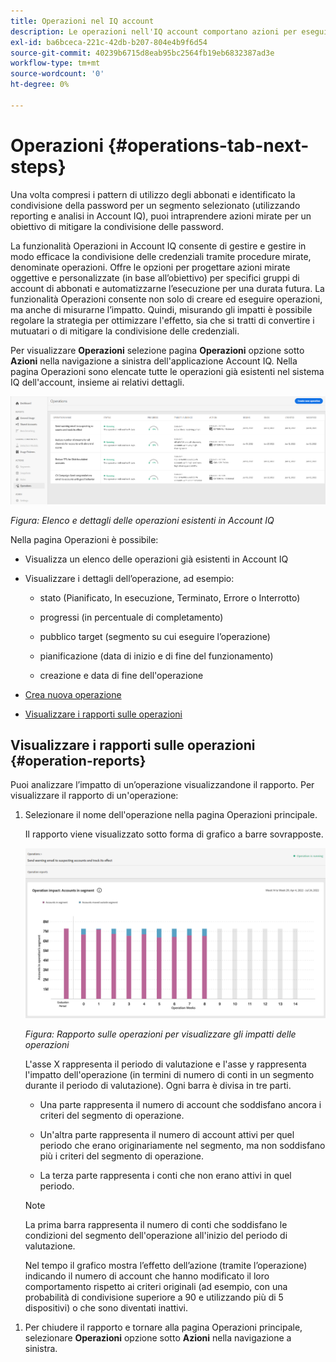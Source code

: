 ```yaml
---
title: Operazioni nel IQ account
description: Le operazioni nell'IQ account comportano azioni per eseguire automatizzazioni e operazioni in blocco sugli account degli abbonati e per tracciarne gli effetti.
exl-id: ba6bceca-221c-42db-b207-804e4b9f6d54
source-git-commit: 40239b6715d8eab95bc2564fb19eb6832387ad3e
workflow-type: tm+mt
source-wordcount: '0'
ht-degree: 0%

---
```


# Operazioni {#operations-tab-next-steps}

Una volta compresi i pattern di utilizzo degli abbonati e identificato la condivisione della password per un segmento selezionato (utilizzando reporting e analisi in Account IQ), puoi intraprendere azioni mirate per un obiettivo di mitigare la condivisione delle password.

La funzionalità Operazioni in Account IQ consente di gestire e gestire in modo efficace la condivisione delle credenziali tramite procedure mirate, denominate operazioni. Offre le opzioni per progettare azioni mirate oggettive e personalizzate (in base all’obiettivo) per specifici gruppi di account di abbonati e automatizzarne l’esecuzione per una durata futura. La funzionalità Operazioni consente non solo di creare ed eseguire operazioni, ma anche di misurarne l’impatto. Quindi, misurando gli impatti è possibile regolare la strategia per ottimizzare l&#39;effetto, sia che si tratti di convertire i mutuatari o di mitigare la condivisione delle credenziali.

Per visualizzare **Operazioni** selezione pagina **Operazioni** opzione sotto **Azioni** nella navigazione a sinistra dell&#39;applicazione Account IQ. Nella pagina Operazioni sono elencate tutte le operazioni già esistenti nel sistema IQ dell&#39;account, insieme ai relativi dettagli.

![](assets/operations-page.png)

*Figura: Elenco e dettagli delle operazioni esistenti in Account IQ*

Nella pagina Operazioni è possibile:

* Visualizza un elenco delle operazioni già esistenti in Account IQ

* Visualizzare i dettagli dell’operazione, ad esempio:

   * stato (Pianificato, In esecuzione, Terminato, Errore o Interrotto)

   * progressi (in percentuale di completamento)

   * pubblico target (segmento su cui eseguire l’operazione)

   * pianificazione (data di inizio e di fine del funzionamento)

   * creazione e data di fine dell&#39;operazione

* [Crea nuova operazione](/help/AccountIQ/operation-affecting-user-segment.md)

* [Visualizzare i rapporti sulle operazioni](#operation-reports)

<!--* Search from the list of operations using Search field

* Stop an operation.

* Create a duplicate operation.

* [Configure columns of Operations details page](#configure-columns)-->

## Visualizzare i rapporti sulle operazioni {#operation-reports}

Puoi analizzare l’impatto di un’operazione visualizzandone il rapporto. Per visualizzare il rapporto di un&#39;operazione:

1. Selezionare il nome dell&#39;operazione nella pagina Operazioni principale.

   Il rapporto viene visualizzato sotto forma di grafico a barre sovrapposte.

   ![](assets/operation-impact-report.png)

   *Figura: Rapporto sulle operazioni per visualizzare gli impatti delle operazioni*

   L&#39;asse X rappresenta il periodo di valutazione e l&#39;asse y rappresenta l&#39;impatto dell&#39;operazione (in termini di numero di conti in un segmento durante il periodo di valutazione). Ogni barra è divisa in tre parti.

   * Una parte rappresenta il numero di account che soddisfano ancora i criteri del segmento di operazione.

   * Un&#39;altra parte rappresenta il numero di account attivi per quel periodo che erano originariamente nel segmento, ma non soddisfano più i criteri del segmento di operazione.

   * La terza parte rappresenta i conti che non erano attivi in quel periodo.
   >[!NOTE]
   >
   >La prima barra rappresenta il numero di conti che soddisfano le condizioni del segmento dell&#39;operazione all&#39;inizio del periodo di valutazione.

   Nel tempo il grafico mostra l’effetto dell’azione (tramite l’operazione) indicando il numero di account che hanno modificato il loro comportamento rispetto ai criteri originali (ad esempio, con una probabilità di condivisione superiore a 90 e utilizzando più di 5 dispositivi) o che sono diventati inattivi.

<!--For example, in the above image the variable on the y-axis is number of accounts. Looking at the graph you can compare the number of accounts that are in the operations' segment versus the number of accounts that are outside the operations segment at a particular time (such as week 2nd of the operations evaluation period). Therefore, you can analyze how over the evaluation period do number of accounts vary within the operation segment and outside the segment.

So, if your operation was to send out warning emails to suspecting accounts, and accounts in operations segment were those with sharing probability more than 90 and using more than 5 devices to stream content, then in the beginning of the evaluation period accounts in segment are more than 17 thousand. This number changes over the evaluation period as shown in the graph, thereby indicating the impact of operation. Based on the evaluation, you can take remedial measures on suspecting accounts, or continue with the operation, or adjust your strategy for better outcomes to curb credential sharing.-->

1. Per chiudere il rapporto e tornare alla pagina Operazioni principale, selezionare **Operazioni** opzione sotto **Azioni** nella navigazione a sinistra.

<!--

![](assets/operations-details.png)

*Figure: Operation details*
## Configure columns {#configure-columns}

You can select the icon to **Configure columns** on the top of the operations table.

![](assets/config-columns.png)

*Figure: Configure columns of Operations details page*-->